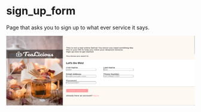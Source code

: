 # sign_up_form
Page that asks you to sign up to what ever service it says.

![Sign-up!](./media/images/sign_up.png)
